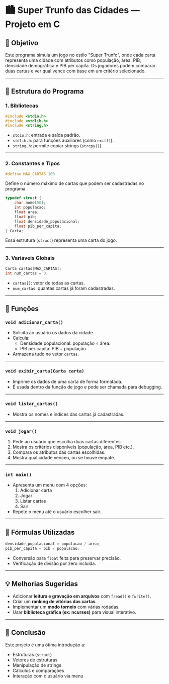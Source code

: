 # 🏙️ Super Trunfo das Cidades — Projeto em C

## 🎯 Objetivo

Este programa simula um jogo no estilo "Super Trunfo", onde cada carta representa uma cidade com atributos como população, área, PIB, densidade demográfica e PIB per capita. Os jogadores podem comparar duas cartas e ver qual vence com base em um critério selecionado.

---

## 🧱 Estrutura do Programa

### 1. Bibliotecas

```c
#include <stdio.h>
#include <stdlib.h>
#include <string.h>
```

- `stdio.h`: entrada e saída padrão.
- `stdlib.h`: para funções auxiliares (como `exit()`).
- `string.h`: permite copiar strings (`strcpy()`).

---

### 2. Constantes e Tipos

```c
#define MAX_CARTAS 100
```

Define o número máximo de cartas que podem ser cadastradas no programa.

```c
typedef struct {
    char nome[50];
    int populacao;
    float area;
    float pib;
    float densidade_populacional;
    float pib_per_capita;
} Carta;
```

Essa estrutura (`struct`) representa uma carta do jogo.

---

### 3. Variáveis Globais

```c
Carta cartas[MAX_CARTAS];
int num_cartas = 0;
```

- `cartas[]`: vetor de todas as cartas.
- `num_cartas`: quantas cartas já foram cadastradas.

---

## 🔧 Funções

### `void adicionar_carta()`

- Solicita ao usuário os dados da cidade.
- Calcula:
  - Densidade populacional: população ÷ área.
  - PIB per capita: PIB ÷ população.
- Armazena tudo no vetor `cartas`.

---

### `void exibir_carta(Carta carta)`

- Imprime os dados de uma carta de forma formatada.
- É usada dentro da função de jogo e pode ser chamada para debugging.

---

### `void listar_cartas()`

- Mostra os nomes e índices das cartas já cadastradas.

---

### `void jogar()`

1. Pede ao usuário que escolha duas cartas diferentes.
2. Mostra os critérios disponíveis (população, área, PIB etc.).
3. Compara os atributos das cartas escolhidas.
4. Mostra qual cidade venceu, ou se houve empate.

---

### `int main()`

- Apresenta um menu com 4 opções:
  1. Adicionar carta
  2. Jogar
  3. Listar cartas
  4. Sair
- Repete o menu até o usuário escolher sair.

---

## 🧮 Fórmulas Utilizadas

```c
densidade_populacional = populacao / area;
pib_per_capita = pib / populacao;
```

- Conversão para `float` feita para preservar precisão.
- Verificação de divisão por zero incluída.

---

## 💡 Melhorias Sugeridas

- Adicionar **leitura e gravação em arquivos** com `fread()` e `fwrite()`.
- Criar um **ranking de vitórias das cartas**.
- Implementar um **modo torneio** com várias rodadas.
- Usar **biblioteca gráfica (ex: ncurses)** para visual interativo.

---

## 🧠 Conclusão

Este projeto é uma ótima introdução a:
- Estruturas (`struct`)
- Vetores de estruturas
- Manipulação de strings
- Cálculos e comparações
- Interação com o usuário via menu

